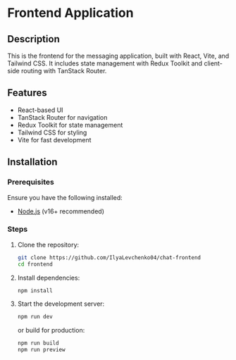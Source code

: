 # Frontend Application

## Description

This is the frontend for the messaging application, built with React, Vite, and Tailwind CSS. It includes state management with Redux Toolkit and client-side routing with TanStack Router.

## Features

- React-based UI
- TanStack Router for navigation
- Redux Toolkit for state management
- Tailwind CSS for styling
- Vite for fast development

## Installation

### Prerequisites

Ensure you have the following installed:

- [Node.js](https://nodejs.org/) (v16+ recommended)

### Steps

1. Clone the repository:
   ```sh
   git clone https://github.com/IlyaLevchenko04/chat-frontend
   cd frontend
   ```
2. Install dependencies:
   ```sh
   npm install
   ```
3. Start the development server:
   ```sh
   npm run dev
   ```
   or build for production:
   ```sh
   npm run build
   npm run preview
   ```
